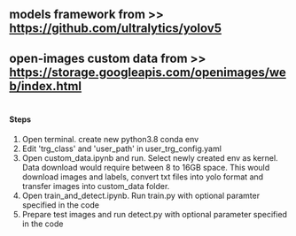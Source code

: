 ## models framework from >> https://github.com/ultralytics/yolov5
## open-images custom data from >> https://storage.googleapis.com/openimages/web/index.html

# #

#### Steps
1) Open terminal. create new python3.8 conda env
2) Edit 'trg_class' and 'user_path' in user_trg_config.yaml
3) Open custom_data.ipynb and run. Select newly created env as kernel. Data download would require between 8 to 16GB space. This would download images and labels, convert txt files into yolo format and transfer images into custom_data folder.
4) Open train_and_detect.ipynb. Run train.py with optional paramter specified in the code
5) Prepare test images and run detect.py with optional parameter specified in the code